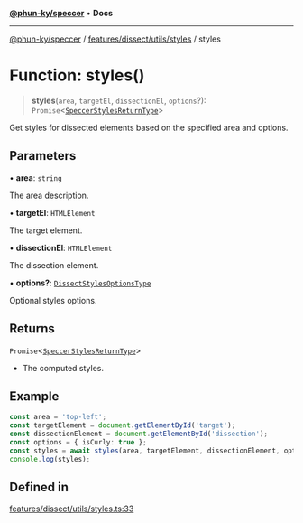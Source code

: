 [**@phun-ky/speccer**](../../../../../README.md) • **Docs**

***

[@phun-ky/speccer](../../../../../README.md) / [features/dissect/utils/styles](../README.md) / styles

# Function: styles()

> **styles**(`area`, `targetEl`, `dissectionEl`, `options`?): `Promise`\<[`SpeccerStylesReturnType`](../../../../../types/styles/type-aliases/SpeccerStylesReturnType.md)\>

Get styles for dissected elements based on the specified area and options.

## Parameters

• **area**: `string`

The area description.

• **targetEl**: `HTMLElement`

The target element.

• **dissectionEl**: `HTMLElement`

The dissection element.

• **options?**: [`DissectStylesOptionsType`](../../../../../types/bezier/type-aliases/DissectStylesOptionsType.md)

Optional styles options.

## Returns

`Promise`\<[`SpeccerStylesReturnType`](../../../../../types/styles/type-aliases/SpeccerStylesReturnType.md)\>

- The computed styles.

## Example

```ts
const area = 'top-left';
const targetElement = document.getElementById('target');
const dissectionElement = document.getElementById('dissection');
const options = { isCurly: true };
const styles = await styles(area, targetElement, dissectionElement, options);
console.log(styles);
```

## Defined in

[features/dissect/utils/styles.ts:33](https://github.com/phun-ky/speccer/blob/main/src/features/dissect/utils/styles.ts#L33)
